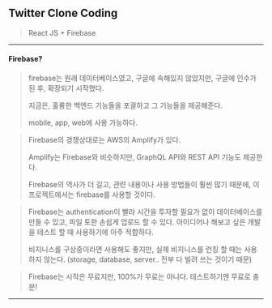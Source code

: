 ## Twitter Clone Coding

> React JS + Firebase

----

#### Firebase?

> firebase는 원래 데이터베이스였고, 구글에 속해있지 않았지만, 구글에 인수가 된 후, 확장되기 시작했다.
>
> 지금은, 훌륭한 백엔드 기능들을 포괄하고 그 기능들을 제공해준다.
>
> mobile, app, web에 사용 가능하다.

> Firebase의 경쟁상대로는 AWS의 Amplify가 있다.
>
> Amplify는 Firebase와 비슷하지만, GraphQL API와 REST API 기능도 제공한다.
>
> Firebase의 역사가 더 길고, 관련 내용이나 사용 방법들이 훨씬 많기 때문에, 이 프로젝트에서는 firebase를 사용할 것이다.

> Firebase는 authentication이 빨라 시간을 투자할 필요가 없이 데이터베이스를 만들 수 있고, 파일 토한 손쉽게 업로드 할 수 있다. 아이디어나 해보고 싶은 개발을 테스트 할 때 사용하기에 아주 적합하다.
>
> 비지니스를 구상중이라면 사용해도 좋지만, 실제 비지니스를 런칭 할 때는 사용하지 않는다. (storage, database, server.. 전부 다 빌려 쓰는 것이기 때문)

> Firebase는 시작은 무료지만, 100%가 무료는 아니다. 테스트하기엔 무료로 충분!

---



